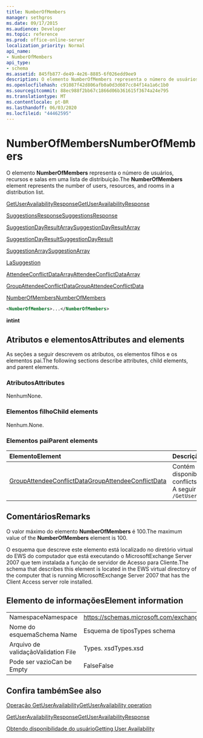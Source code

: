 ```yaml
---
title: NumberOfMembers
manager: sethgros
ms.date: 09/17/2015
ms.audience: Developer
ms.topic: reference
ms.prod: office-online-server
localization_priority: Normal
api_name:
- NumberOfMembers
api_type:
- schema
ms.assetid: 845fb877-de49-4e26-8885-6f026edd9ee9
description: O elemento NumberOfMembers representa o número de usuários, recursos e salas em uma lista de distribuição.
ms.openlocfilehash: c91087f42d806afb0a0d3d607cc84f14a1a6c1b0
ms.sourcegitcommit: 88ec988f2bb67c1866d06b361615f3674a24e795
ms.translationtype: MT
ms.contentlocale: pt-BR
ms.lasthandoff: 06/03/2020
ms.locfileid: "44462595"
---
```

# <a name="numberofmembers"></a><span data-ttu-id="696dc-103">NumberOfMembers</span><span class="sxs-lookup"><span data-stu-id="696dc-103">NumberOfMembers</span></span>

<span data-ttu-id="696dc-104">O elemento **NumberOfMembers** representa o número de usuários, recursos e salas em uma lista de distribuição.</span><span class="sxs-lookup"><span data-stu-id="696dc-104">The **NumberOfMembers** element represents the number of users, resources, and rooms in a distribution list.</span></span> 
  
[<span data-ttu-id="696dc-105">GetUserAvailabilityResponse</span><span class="sxs-lookup"><span data-stu-id="696dc-105">GetUserAvailabilityResponse</span></span>](getuseravailabilityresponse.md)
  
[<span data-ttu-id="696dc-106">SuggestionsResponse</span><span class="sxs-lookup"><span data-stu-id="696dc-106">SuggestionsResponse</span></span>](suggestionsresponse.md)
  
[<span data-ttu-id="696dc-107">SuggestionDayResultArray</span><span class="sxs-lookup"><span data-stu-id="696dc-107">SuggestionDayResultArray</span></span>](suggestiondayresultarray.md)
  
[<span data-ttu-id="696dc-108">SuggestionDayResult</span><span class="sxs-lookup"><span data-stu-id="696dc-108">SuggestionDayResult</span></span>](suggestiondayresult.md)
  
[<span data-ttu-id="696dc-109">SuggestionArray</span><span class="sxs-lookup"><span data-stu-id="696dc-109">SuggestionArray</span></span>](suggestionarray.md)
  
[<span data-ttu-id="696dc-110">La</span><span class="sxs-lookup"><span data-stu-id="696dc-110">Suggestion</span></span>](suggestion.md)
  
[<span data-ttu-id="696dc-111">AttendeeConflictDataArray</span><span class="sxs-lookup"><span data-stu-id="696dc-111">AttendeeConflictDataArray</span></span>](attendeeconflictdataarray.md)
  
[<span data-ttu-id="696dc-112">GroupAttendeeConflictData</span><span class="sxs-lookup"><span data-stu-id="696dc-112">GroupAttendeeConflictData</span></span>](groupattendeeconflictdata.md)
  
[<span data-ttu-id="696dc-113">NumberOfMembers</span><span class="sxs-lookup"><span data-stu-id="696dc-113">NumberOfMembers</span></span>](numberofmembers.md)
  
```xml
<NumberOfMembers>...</NumberOfMembers>
```

 <span data-ttu-id="696dc-114">**int**</span><span class="sxs-lookup"><span data-stu-id="696dc-114">**int**</span></span>
## <a name="attributes-and-elements"></a><span data-ttu-id="696dc-115">Atributos e elementos</span><span class="sxs-lookup"><span data-stu-id="696dc-115">Attributes and elements</span></span>

<span data-ttu-id="696dc-116">As seções a seguir descrevem os atributos, os elementos filhos e os elementos pai.</span><span class="sxs-lookup"><span data-stu-id="696dc-116">The following sections describe attributes, child elements, and parent elements.</span></span>
  
### <a name="attributes"></a><span data-ttu-id="696dc-117">Atributos</span><span class="sxs-lookup"><span data-stu-id="696dc-117">Attributes</span></span>

<span data-ttu-id="696dc-118">Nenhum</span><span class="sxs-lookup"><span data-stu-id="696dc-118">None.</span></span>
  
### <a name="child-elements"></a><span data-ttu-id="696dc-119">Elementos filho</span><span class="sxs-lookup"><span data-stu-id="696dc-119">Child elements</span></span>

<span data-ttu-id="696dc-120">Nenhum.</span><span class="sxs-lookup"><span data-stu-id="696dc-120">None.</span></span>
  
### <a name="parent-elements"></a><span data-ttu-id="696dc-121">Elementos pai</span><span class="sxs-lookup"><span data-stu-id="696dc-121">Parent elements</span></span>

|<span data-ttu-id="696dc-122">**Elemento**</span><span class="sxs-lookup"><span data-stu-id="696dc-122">**Element**</span></span>|<span data-ttu-id="696dc-123">**Descrição**</span><span class="sxs-lookup"><span data-stu-id="696dc-123">**Description**</span></span>|
|:-----|:-----|
|[<span data-ttu-id="696dc-124">GroupAttendeeConflictData</span><span class="sxs-lookup"><span data-stu-id="696dc-124">GroupAttendeeConflictData</span></span>](groupattendeeconflictdata.md) <br/> |<span data-ttu-id="696dc-125">Contém informações de conflito agregadas sobre o número de usuários disponíveis, o número de usuários que têm conflitos e o número de usuários que não têm informações de disponibilidade em uma lista de distribuição para um tempo de reunião sugerido.</span><span class="sxs-lookup"><span data-stu-id="696dc-125">Contains aggregate conflict information about the number of users available, the number of users who have conflicts, and the number of users who do not have availability information in a distribution list for a suggested meeting time.</span></span>  <br/> <span data-ttu-id="696dc-126">A seguir está a expressão XPath para este elemento:</span><span class="sxs-lookup"><span data-stu-id="696dc-126">The following is the XPath expression to this element:</span></span>  <br/>  `/GetUserAvailabilityResponse/SuggestionsResponse/SuggestionDayResultArray/SuggestionDayResult[i]/SuggestionArray/Suggestion[i]/AttendeeConflictDataArray/GroupAttendeeConflictData` <br/> |
   
## <a name="remarks"></a><span data-ttu-id="696dc-127">Comentários</span><span class="sxs-lookup"><span data-stu-id="696dc-127">Remarks</span></span>

<span data-ttu-id="696dc-128">O valor máximo do elemento **NumberOfMembers** é 100.</span><span class="sxs-lookup"><span data-stu-id="696dc-128">The maximum value of the **NumberOfMembers** element is 100.</span></span> 
  
<span data-ttu-id="696dc-129">O esquema que descreve este elemento está localizado no diretório virtual do EWS do computador que está executando o MicrosoftExchange Server 2007 que tem instalada a função de servidor de Acesso para Cliente.</span><span class="sxs-lookup"><span data-stu-id="696dc-129">The schema that describes this element is located in the EWS virtual directory of the computer that is running MicrosoftExchange Server 2007 that has the Client Access server role installed.</span></span>
  
## <a name="element-information"></a><span data-ttu-id="696dc-130">Elemento de informações</span><span class="sxs-lookup"><span data-stu-id="696dc-130">Element information</span></span>

|||
|:-----|:-----|
|<span data-ttu-id="696dc-131">Namespace</span><span class="sxs-lookup"><span data-stu-id="696dc-131">Namespace</span></span>  <br/> |https://schemas.microsoft.com/exchange/services/2006/types  <br/> |
|<span data-ttu-id="696dc-132">Nome do esquema</span><span class="sxs-lookup"><span data-stu-id="696dc-132">Schema Name</span></span>  <br/> |<span data-ttu-id="696dc-133">Esquema de tipos</span><span class="sxs-lookup"><span data-stu-id="696dc-133">Types schema</span></span>  <br/> |
|<span data-ttu-id="696dc-134">Arquivo de validação</span><span class="sxs-lookup"><span data-stu-id="696dc-134">Validation File</span></span>  <br/> |<span data-ttu-id="696dc-135">Types. xsd</span><span class="sxs-lookup"><span data-stu-id="696dc-135">Types.xsd</span></span>  <br/> |
|<span data-ttu-id="696dc-136">Pode ser vazio</span><span class="sxs-lookup"><span data-stu-id="696dc-136">Can be Empty</span></span>  <br/> |<span data-ttu-id="696dc-137">False</span><span class="sxs-lookup"><span data-stu-id="696dc-137">False</span></span>  <br/> |
   
## <a name="see-also"></a><span data-ttu-id="696dc-138">Confira também</span><span class="sxs-lookup"><span data-stu-id="696dc-138">See also</span></span>



[<span data-ttu-id="696dc-139">Operação GetUserAvailability</span><span class="sxs-lookup"><span data-stu-id="696dc-139">GetUserAvailability operation</span></span>](getuseravailability-operation.md)
  
[<span data-ttu-id="696dc-140">GetUserAvailabilityResponse</span><span class="sxs-lookup"><span data-stu-id="696dc-140">GetUserAvailabilityResponse</span></span>](getuseravailabilityresponse.md)


[<span data-ttu-id="696dc-141">Obtendo disponibilidade do usuário</span><span class="sxs-lookup"><span data-stu-id="696dc-141">Getting User Availability</span></span>](https://msdn.microsoft.com/library/d4133fcb-9b0f-4e6b-aadf-a389da83516a%28Office.15%29.aspx)

